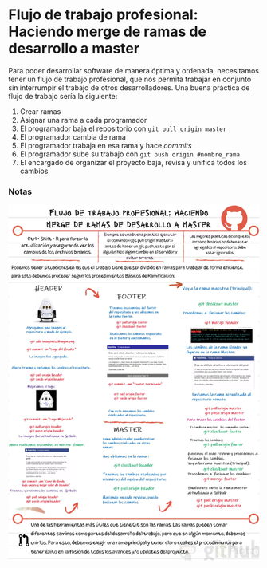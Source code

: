 # Flujo de trabajo profesional: Haciendo merge de ramas de desarrollo a master

Para poder desarrollar software de manera óptima y ordenada, necesitamos tener un flujo de trabajo profesional, que nos permita trabajar en conjunto sin interrumpir el trabajo de otros desarrolladores. Una buena práctica de flujo de trabajo sería la siguiente:

1. Crear ramas
2. Asignar una rama a cada programador
3. El programador baja el repositorio con ```git pull origin master```
4. El programador cambia de rama
5. El programador trabaja en esa rama y hace *commits*
6. El programador sube su trabajo con ```git push origin #nombre_rama```
7. El encargado de organizar el proyecto baja, revisa y unifica todos los cambios

### Notas

![Notas de Clase](./img/clase26-notas.png)